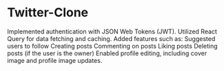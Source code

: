 # Twitter-Clone
Implemented authentication with JSON Web Tokens (JWT). Utilized React Query for data fetching and caching. Added features such as:  Suggested users to follow  Creating posts  Commenting on posts  Liking posts  Deleting posts (if the user is the owner)  Enabled profile editing, including cover image and profile image updates. 
